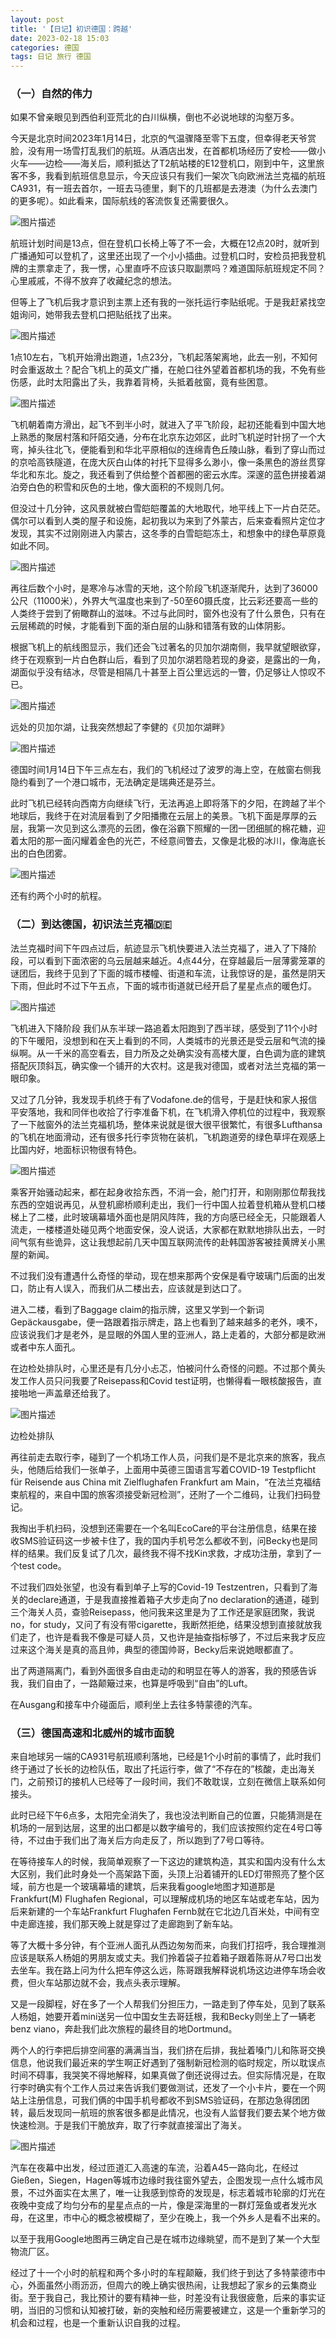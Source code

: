 ```yaml
---
layout: post
title: '【日记】初识德国：跨越'
date: 2023-02-18 15:03
categories: 德国
tags: 日记 旅行 德国
---
```


### （一）自然的伟力

如果不曾亲眼见到西伯利亚荒北的白川纵横，倒也不必说地球的沟壑万多。

今天是北京时间2023年1月14日，北京的气温骤降至零下五度，但幸得老天爷赏脸，没有用一场雪打乱我们的航班。从酒店出发，在首都机场经历了安检——做小火车——边检——海关后，顺利抵达了T2航站楼的E12登机口，刚到中午，这里旅客不多，我看到航班信息显示，今天应该只有我们一架次飞向欧洲法兰克福的航班CA931，有一班去首尔，一班去马德里，剩下的几班都是去港澳（为什么去澳门的更多呢）。如此看来，国际航线的客流恢复还需要很久。

![图片描述](image-url-here)

航班计划时间是13点，但在登机口长椅上等了不一会，大概在12点20时，就听到广播通知可以登机了，这里还出现了一个小小插曲。过登机口时，安检员把我登机牌的主票拿走了，我一愣，心里直呼不应该只取副票吗？难道国际航班规定不同？心里戚戚，不得不放弃了收藏纪念的想法。

但等上了飞机后我才意识到主票上还有我的一张托运行李贴纸呢。于是我赶紧找空姐询问，她带我去登机口把贴纸找了出来。

![图片描述](image-url-here)

1点10左右，飞机开始滑出跑道，1点23分，飞机起落架离地，此去一别，不知何时会重返故土？配合飞机上的英文广播，在舱口往外望着首都机场的我，不免有些伤感，此时太阳露出了头，我靠着背椅，头抵着舷窗，竟有些困意。

![图片描述](image-url-here)



飞机朝着南方滑出，起飞不到半小时，就进入了平飞阶段，起初还能看到中国大地上熟悉的聚居村落和阡陌交通，分布在北京东边郊区，此时飞机逆时针拐了一个大弯，掉头往北飞，便能看到和华北平原相似的连绵青色丘陵山脉，看到了穿山而过的京哈高铁隧道，在庞大灰白山体的衬托下显得多么渺小，像一条黑色的游丝贯穿华北和东北。旋之，我还看到了供给整个首都圈的密云水库。深邃的蓝色拼接着湖泊旁白色的积雪和灰色的土地，像大面积的不规则几何。



但没过十几分钟，这风景就被白雪皑皑覆盖的大地取代，地平线上下一片白茫茫。偶尔可以看到人类的屋子和设施，起初我以为来到了外蒙古，后来查看照片定位才发现，其实不过刚刚进入内蒙古，这冬季的白雪皑皑冻土，和想象中的绿色草原竟如此不同。


![图片描述](image-url-here)

再往后数个小时，是寒冷与冰雪的天地，这个阶段飞机逐渐爬升，达到了36000公尺（11000米），外界大气温度也来到了-50至60摄氏度，比云彩还要高一些的人类终于尝到了俯瞰群山的滋味。不过与此同时，窗外也没有了什么景色，只有在云层稀疏的时候，才能看到下面的渐白层的山脉和错落有致的山体阴影。



根据飞机上的航线图显示，我们还会飞过著名的贝加尔湖南侧，我早就望眼欲穿，终于在观察到一片白色群山后，看到了贝加尔湖若隐若现的身姿，是露出的一角，湖面似乎没有结冰，尽管是相隔几十甚至上百公里远远的一瞥，仍足够让人惊叹不已。

![图片描述](image-url-here)

远处的贝加尔湖，让我突然想起了李健的《贝加尔湖畔》

![图片描述](image-url-here)


德国时间1月14日下午三点左右，我们的飞机经过了波罗的海上空，在舷窗右侧我隐约看到了一个港口城市，无法确定是瑞典还是芬兰。


此时飞机已经转向西南方向继续飞行，无法再追上即将落下的夕阳，在跨越了半个地球后，我终于在对流层看到了夕阳播撒在云层上的美景。飞机下面是厚厚的云层，我第一次见到这么漂亮的云团，像在浴霸下照耀的一团一团细腻的棉花糖，迎着太阳的那一面闪耀着金色的光芒，不经意间瞥去，又像是北极的冰川，像海底长出的白色团雾。

![图片描述](image-url-here)

还有约两个小时的航程。



### （二）到达德国，初识法兰克福🇩🇪

法兰克福时间下午四点过后，航迹显示飞机快要进入法兰克福了，进入了下降阶段，可以看到下面浓密的乌云层越来越近。4点44分，在穿越最后一层薄雾笼罩的谜团后，我终于见到了下面的城市楼幢、街道和车流，让我惊讶的是，虽然是阴天下雨，但此时不过下午五点，下面的城市街道就已经开启了星星点点的暖色灯。

![图片描述](image-url-here)

飞机进入下降阶段
我们从东半球一路追着太阳跑到了西半球，感受到了11个小时的下午暖阳，没想到和在天上看到的不同，人类城市的光景还是受云层和气流的操纵啊。从一千米的高空看去，目力所及之处确实没有高楼大厦，白色调为底的建筑搭配灰顶斜瓦，确实像一个铺开的大农村。这是我对德国，或者对法兰克福的第一眼印象。



又过了几分钟，我发现手机终于有了Vodafone.de的信号，于是赶快和家人报信平安落地，我和同伴也收拾了行李准备下机，在飞机滑入停机位的过程中，我观察了一下舷窗外的法兰克福机场，整体来说就是很大很平很繁忙，有很多Lufthansa的飞机在地面滑动，还有很多托行李货物在装机，飞机跑道旁的绿色草坪在观感上比国内好，地面标识物很有特色。



![图片描述](image-url-here)



乘客开始骚动起来，都在起身收拾东西，不消一会，舱门打开，和刚刚那位帮我找东西的空姐说再见，从登机廊桥顺利走出，我们一行中国人拉着登机箱从登机口楼梯上了二楼，此时玻璃幕墙外面也是阴风阵阵，我的方向感已经全无，只能跟着人流走，一楼楼道处碰见两个地面安保，没人说话，大家都在默默地排队出去，一时间气氛有些诡异，这让我想起前几天中国互联网流传的赴韩国游客被挂黄牌关小黑屋的新闻。



不过我们没有遭遇什么奇怪的举动，现在想来那两个安保是看守玻璃门后面的出发口，防止有人误入，而我们从二楼出去，应该就是到达口了。



进入二楼，看到了Baggage claim的指示牌，这里又学到一个新词Gepäckausgabe，便一路跟着指示牌走，路上也看到了越来越多的老外，噢不，应该说我们才是老外，是显眼的外国人里的亚洲人，路上走着的，大部分都是欧洲或者中东人面孔。



在边检处排队时，心里还是有几分小忐忑，怕被问什么奇怪的问题。不过那个黄头发工作人员只问我要了Reisepass和Covid test证明，也懒得看一眼核酸报告，直接啪地一声盖章还给我了。

![图片描述](image-url-here)

边检处排队

再往前走去取行李，碰到了一个机场工作人员，问我们是不是北京来的旅客，我点头，他随后给我们一张单子，上面用中英德三国语言写着COVID-19 Testpflicht für Reisende aus China mit Zielflughafen Frankfurt am Main，“在法兰克福结束航程的，来自中国的旅客须接受新冠检测”，还附了一个二维码，让我们扫码登记。



我掏出手机扫码，没想到还需要在一个名叫EcoCare的平台注册信息，结果在接收SMS验证码这一步被卡住了，我的国内手机号怎么都收不到，问Becky也是同样的结果。我们反复试了几次，最终我不得不找Kin求救，才成功注册，拿到了一个test code。



不过我们四处张望，也没有看到单子上写的Covid-19 Testzentren，只看到了海关的declare通道，于是我直接推着箱子大步走向了no declaration的通道，碰到三个海关人员，查验Reisepass，他问我来这里是为了工作还是家庭团聚，我说no，for study，又问了有没有带cigarette，我断然拒绝，结果没想到直接就放我们走了，也许是看我不像是可疑人员，又也许是抽查指标够了，不过后来我才反应过来这个海关是真的高且帅，典型的德国帅哥，Becky后来说她眼都直了。



出了两道隔离门，看到外面很多自由走动的和明显在等人的游客，我的预感告诉我，我们自由了，一路颠簸过来，也算是呼吸到“自由”的Luft。



在Ausgang和接车中介碰面后，顺利坐上去往多特蒙德的汽车。





### （三）德国高速和北威州的城市面貌



来自地球另一端的CA931号航班顺利落地，已经是1个小时前的事情了，此时我们终于通过了长长的边检队伍，取出了托运行李，做了“不存在的”核酸，走出海关门，之前预订的接机人已经等了一段时间，我们不敢耽误，立刻在微信上联系如何接头。



此时已经下午6点多，太阳完全消失了，我也没法判断自己的位置，只能猜测是在机场的一层到达层，这里的出口都是以数字编号的，我们应该按照约定在4号口等待，不过由于我们出了海关后方向走反了，所以跑到了7号口等待。

在等待接车人的时候，我简单观察了一下这边的建筑构造，其实和国内没有什么太大区别，我们此时身处一个高架路下面，头顶上沿着铺开的LED灯带照亮了整个区域，前方也是一个玻璃幕墙的建筑，后来我看google地图才知道那是Frankfurt(M) Flughafen Regional，可以理解成机场的地区车站或老车站，因为后来新建的一个车站Frankfurt Flughafen Fernb就在它北边几百米处，中间有空中走廊连接，我们那天晚上就是穿过了走廊跑到了新车站。

等了大概十多分钟，有个亚洲人面孔从西边匆匆而来，向我们打招呼，我合理推测应该是联系人杨姐的男朋友或丈夫。我们拎着袋子拉着箱子跟着陈哥从7号口出发去坐车。我在路上问为什么把车停这么远，陈哥跟我解释说机场这边进停车场会收费，但火车站那边就不会，我点头表示理解。

又是一段脚程，好在多了一个人帮我们分担压力，一路走到了停车处，见到了联系人杨姐，她要开着mini送另一位中国女生去哥廷根，我和Becky则坐上了一辆老benz viano，奔赴我们此次旅程的最终目的地Dortmund。

两个人的行李把后排空间塞的满满当当，我们挤在后排，我扯着嗓门儿和陈哥交换信息，他说我们最近来的学生啊正好遇到了强制新冠检测的临时规定，所以耽误点时间不碍事，我哭笑不得地解释，如果真做了倒还说得过去。但实际情况是，在取行李时确实有个工作人员过来告诉我们要做测试，还发了一个小卡片，要在一个网站上注册信息，可我们俩的中国手机号都收不到SMS验证码，在那边急得团团转，最后发现同一航班的旅客很多都是此情况，也没有人监督我们要去某个地方做快速检测。于是我们干脆放弃，取了行李就直接溜出了海关。

![图片描述](image-url-here)



汽车在夜幕中出发，经过匝道汇入高速的车流，沿着A45一路向北，在经过Gießen，Siegen，Hagen等城市边缘时我往窗外望去，企图发现一点什么城市风景，不过外面实在太黑了，唯一让我感到惊奇的发现是，标志着城市轮廓的灯光在夜晚中变成了均匀分布的星星点点的一片，像是深海里的一群灯笼鱼或者发光水母，在这里，市中心的概念被模糊了，至少在晚上，我一个外乡人是看不出来的。


以至于我用Google地图再三确定自己是在城市边缘眺望，而不是到了某一个大型物流厂区。


经过了十一个小时的航程和两个多小时的车程颠簸，我们终于到达了多特蒙德市中心，外面虽然小雨沥沥，但周六的晚上确实很热闹，让我想起了家乡的云集商业街。至于我自己，我比预计的要有精神一些，时差没有让我很疲惫，后来的事实证明，当旧的习惯和认知被打破，新的突触和经历需要被建立，这是一个重新学习的机会和过程，也是一个重新认识自我的过程。